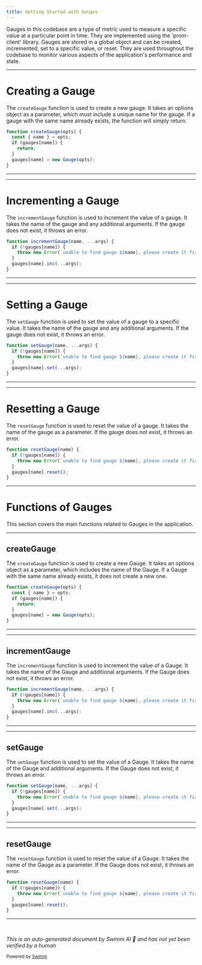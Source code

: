 ```yaml
---
title: Getting Started with Gauges
---
```

Gauges in this codebase are a type of metric used to measure a specific value at a particular point in time. They are implemented using the 'prom-client' library. Gauges are stored in a global object and can be created, incremented, set to a specific value, or reset. They are used throughout the codebase to monitor various aspects of the application's performance and state.

<SwmSnippet path="/src/server/metrics/gauges.js" line="21">

---

# Creating a Gauge

The `createGauge` function is used to create a new gauge. It takes an options object as a parameter, which must include a unique name for the gauge. If a gauge with the same name already exists, the function will simply return.

```javascript
function createGauge(opts) {
  const { name } = opts;
  if (gauges[name]) {
    return;
  }
  gauges[name] = new Gauge(opts);
}
```

---

</SwmSnippet>

<SwmSnippet path="/src/server/metrics/gauges.js" line="29">

---

# Incrementing a Gauge

The `incrementGauge` function is used to increment the value of a gauge. It takes the name of the gauge and any additional arguments. If the gauge does not exist, it throws an error.

```javascript
function incrementGauge(name, ...args) {
  if (!gauges[name]) {
    throw new Error(`unable to find gauge ${name}, please create it first`);
  }
  gauges[name].inc(...args);
}
```

---

</SwmSnippet>

<SwmSnippet path="/src/server/metrics/gauges.js" line="36">

---

# Setting a Gauge

The `setGauge` function is used to set the value of a gauge to a specific value. It takes the name of the gauge and any additional arguments. If the gauge does not exist, it throws an error.

```javascript
function setGauge(name, ...args) {
  if (!gauges[name]) {
    throw new Error(`unable to find gauge ${name}, please create it first`);
  }
  gauges[name].set(...args);
}
```

---

</SwmSnippet>

<SwmSnippet path="/src/server/metrics/gauges.js" line="43">

---

# Resetting a Gauge

The `resetGauge` function is used to reset the value of a gauge. It takes the name of the gauge as a parameter. If the gauge does not exist, it throws an error.

```javascript
function resetGauge(name) {
  if (!gauges[name]) {
    throw new Error(`unable to find gauge ${name}, please create it first`);
  }
  gauges[name].reset();
}
```

---

</SwmSnippet>

# Functions of Gauges

This section covers the main functions related to Gauges in the application.

<SwmSnippet path="/src/server/metrics/gauges.js" line="21">

---

## createGauge

The `createGauge` function is used to create a new Gauge. It takes an options object as a parameter, which includes the name of the Gauge. If a Gauge with the same name already exists, it does not create a new one.

```javascript
function createGauge(opts) {
  const { name } = opts;
  if (gauges[name]) {
    return;
  }
  gauges[name] = new Gauge(opts);
}
```

---

</SwmSnippet>

<SwmSnippet path="/src/server/metrics/gauges.js" line="29">

---

## incrementGauge

The `incrementGauge` function is used to increment the value of a Gauge. It takes the name of the Gauge and additional arguments. If the Gauge does not exist, it throws an error.

```javascript
function incrementGauge(name, ...args) {
  if (!gauges[name]) {
    throw new Error(`unable to find gauge ${name}, please create it first`);
  }
  gauges[name].inc(...args);
}
```

---

</SwmSnippet>

<SwmSnippet path="/src/server/metrics/gauges.js" line="36">

---

## setGauge

The `setGauge` function is used to set the value of a Gauge. It takes the name of the Gauge and additional arguments. If the Gauge does not exist, it throws an error.

```javascript
function setGauge(name, ...args) {
  if (!gauges[name]) {
    throw new Error(`unable to find gauge ${name}, please create it first`);
  }
  gauges[name].set(...args);
}
```

---

</SwmSnippet>

<SwmSnippet path="/src/server/metrics/gauges.js" line="43">

---

## resetGauge

The `resetGauge` function is used to reset the value of a Gauge. It takes the name of the Gauge as a parameter. If the Gauge does not exist, it throws an error.

```javascript
function resetGauge(name) {
  if (!gauges[name]) {
    throw new Error(`unable to find gauge ${name}, please create it first`);
  }
  gauges[name].reset();
}
```

---

</SwmSnippet>

&nbsp;

*This is an auto-generated document by Swimm AI 🌊 and has not yet been verified by a human*

<SwmMeta version="3.0.0" repo-id="Z2l0aHViJTNBJTNBREVNTy1vbmUtYXBwJTNBJTNBZ2lsYWRuYXZvdA==" repo-name="DEMO-one-app" doc-type="overview"><sup>Powered by [Swimm](/)</sup></SwmMeta>
